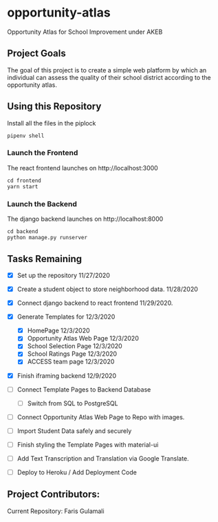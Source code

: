 # opportunity-atlas
Opportunity Atlas for School Improvement under AKEB

## Project Goals

The goal of this project is to create a simple web platform by which an individual can assess the quality of their school district according to the opportunity atlas.


## Using this Repository

Install all the files in the piplock
```
pipenv shell
```


### Launch the Frontend

The react frontend launches on http://localhost:3000

```
cd frontend
yarn start
```

### Launch the Backend

The django backend launches on http://localhost:8000

```
cd backend
python manage.py runserver
```

## Tasks Remaining

- [x] Set up the repository 11/27/2020
- [x] Create a student object to store neighborhood data. 11/28/2020
- [x] Connect django backend to react frontend 11/29/2020.
- [x] Generate Templates for 12/3/2020
    - [x] HomePage 12/3/2020
    - [x] Opportunity Atlas Web Page 12/3/2020
    - [x] School Selection Page 12/3/2020
    - [x] School Ratings Page 12/3/2020
    - [x] ACCESS team page 12/3/2020
- [x] Finish iframing backend 12/9/2020
- [ ] Connect Template Pages to Backend Database 
    - [ ] Switch from SQL to PostgreSQL
- [ ] Connect Opportunity Atlas Web Page to Repo with images. 
- [ ] Import Student Data safely and securely
- [ ] Finish styling the Template Pages with material-ui
- [ ] Add Text Transcription and Translation via Google Translate.
- [ ] Deploy to Heroku / Add Deployment Code


## Project Contributors:

Current Repository:
Faris Gulamali